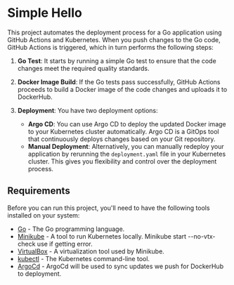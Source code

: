 # Simple Hello

This project automates the deployment process for a Go application using GitHub Actions and Kubernetes. When you push changes to the Go code, GitHub Actions is triggered, which in turn performs the following steps:

1. **Go Test**: It starts by running a simple Go test to ensure that the code changes meet the required quality standards.

2. **Docker Image Build**: If the Go tests pass successfully, GitHub Actions proceeds to build a Docker image of the code changes and uploads it to DockerHub.

3. **Deployment**: You have two deployment options:
   - **Argo CD**: You can use Argo CD to deploy the updated Docker image to your Kubernetes cluster automatically. Argo CD is a GitOps tool that continuously deploys changes based on your Git repository.
   - **Manual Deployment**: Alternatively, you can manually redeploy your application by rerunning the `deployment.yaml` file in your Kubernetes cluster. This gives you flexibility and control over the deployment process.

## Requirements

Before you can run this project, you'll need to have the following tools installed on your system:

- [Go](https://golang.org/doc/install) - The Go programming language.
- [Minikube](https://minikube.sigs.k8s.io/docs/start/) - A tool to run Kubernetes locally. Minikube start --no-vtx-check use if getting error.
- [VirtualBox](https://www.virtualbox.org/wiki/Downloads) - A virtualization tool used by Minikube.
- [kubectl](https://kubernetes.io/docs/tasks/tools/install-kubectl/) - The Kubernetes command-line tool.
- [ArgoCd](https://argo-cd.readthedocs.io/en/stable/operator-manual/installation/) - ArgoCd will be used to sync updates we push for DockerHub to deployment.

